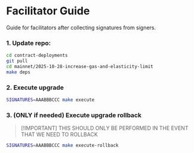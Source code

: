 # Facilitator Guide

Guide for facilitators after collecting signatures from signers.

### 1. Update repo:

```bash
cd contract-deployments
git pull
cd mainnet/2025-10-28-increase-gas-and-elasticity-limit
make deps
```

### 2. Execute upgrade

```bash
SIGNATURES=AAABBBCCC make execute
```

### 3. (**ONLY** if needed) Execute upgrade rollback

> [!IMPORTANT] THIS SHOULD ONLY BE PERFORMED IN THE EVENT THAT WE NEED TO ROLLBACK

```bash
SIGNATURES=AAABBBCCC make execute-rollback
```
